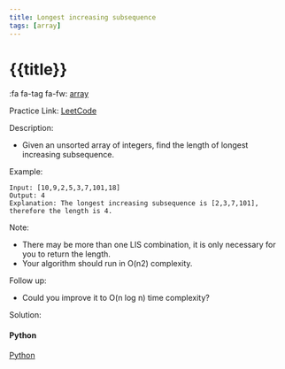 ```yaml
---
title: Longest increasing subsequence
tags: [array]
---
```


# {{title}}

:fa fa-tag fa-fw: [array]({{tagspath}}/array)

Practice Link: [LeetCode](https://leetcode.com/problems/longest-increasing-subsequence/)

Description:

- Given an unsorted array of integers, find the length of longest increasing subsequence.

Example:

```text
Input: [10,9,2,5,3,7,101,18]
Output: 4
Explanation: The longest increasing subsequence is [2,3,7,101], therefore the length is 4.
```

Note:

- There may be more than one LIS combination, it is only necessary for you to return the length.
- Your algorithm should run in O(n2) complexity.

Follow up:

- Could you improve it to O(n log n) time complexity?

Solution:

<!-- tabs:start -->
#### **Python**

[Python](../pycode/array/longest-increasing-subsequence.py ':include :type=code')
<!-- tabs:end -->
